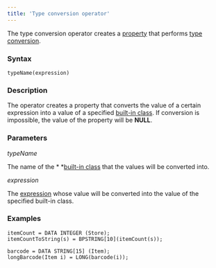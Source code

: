 ```yaml
---
title: 'Type conversion operator'
---
```


The type conversion operator creates a [property](Properties.md) that performs [type conversion](Type_conversion.md).

### Syntax

    typeName(expression) 

### Description

The operator creates a property that converts the value of a certain expression into a value of a specified [built-in class](Built-in_classes.md). If conversion is impossible, the value of the property will be **NULL**.

### Parameters

*typeName*

The name of the * *[built-in class](Built-in_classes.md) that the values will be converted into.

*expression*

The [expression](Expression.md) whose value will be converted into the value of the specified built-in class.

### Examples


```lsf
itemCount = DATA INTEGER (Store);
itemCountToString(s) = BPSTRING[10](itemCount(s));

barcode = DATA STRING[15] (Item);
longBarcode(Item i) = LONG(barcode(i));
```

